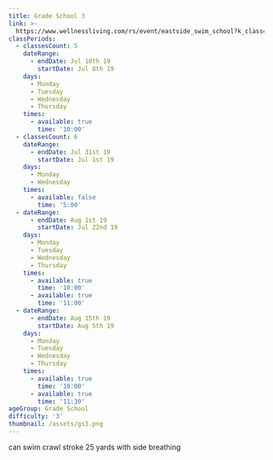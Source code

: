 ```yaml
---
title: Grade School 3
link: >-
  https://www.wellnessliving.com/rs/event/eastside_swim_school?k_class=139403&k_class_tab=10911
classPeriods:
  - classesCount: 5
    dateRange:
      - endDate: Jul 18th 19
        startDate: Jul 8th 19
    days:
      - Monday
      - Tuesday
      - Wednesday
      - Thursday
    times:
      - available: true
        time: '10:00'
  - classesCount: 6
    dateRange:
      - endDate: Jul 31st 19
        startDate: Jul 1st 19
    days:
      - Monday
      - Wednesday
    times:
      - available: false
        time: '5:00'
  - dateRange:
      - endDate: Aug 1st 19
        startDate: Jul 22nd 19
    days:
      - Monday
      - Tuesday
      - Wednesday
      - Thursday
    times:
      - available: true
        time: '10:00'
      - available: true
        time: '11:00'
  - dateRange:
      - endDate: Aug 15th 19
        startDate: Aug 5th 19
    days:
      - Monday
      - Tuesday
      - Wednesday
      - Thursday
    times:
      - available: true
        time: '10:00'
      - available: true
        time: '11:30'
ageGroup: Grade School
difficulty: '3'
thumbnail: /assets/gs3.png
---
```

can swim crawl stroke 25 yards with side breathing
